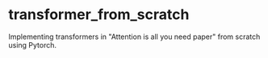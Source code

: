 # transformer_from_scratch
Implementing transformers in "Attention is all you need paper" from scratch using Pytorch.

